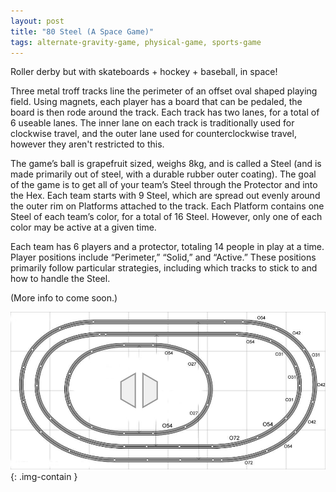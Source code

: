 ```yaml
---
layout: post
title: "80 Steel (A Space Game)"
tags: alternate-gravity-game, physical-game, sports-game
---
```

Roller derby but with skateboards + hockey + baseball, in space!

Three metal troff tracks line the perimeter of an offset oval shaped playing field. Using magnets, each player has a board that can be pedaled, the board is then rode around the track. Each track has two lanes, for a total of 6 useable lanes.  The inner lane on each track is traditionally used for clockwise travel, and the outer lane used for counterclockwise travel, however they aren't restricted to this.

The game’s ball is grapefruit sized, weighs 8kg, and is called a Steel (and is made primarily out of steel, with a durable rubber outer coating). The goal of the game is to get all of your team’s Steel through the Protector and into the Hex. Each team starts with 9 Steel, which are spread out evenly around the outer rim on Platforms attached to the track. Each Platform contains one Steel of each team’s color, for a total of 16 Steel.  However, only one of each color may be active at a given time.

Each team has 6 players and a protector, totaling 14 people in play at a time.  Player positions include “Perimeter,” “Solid,”  and “Active.”  These positions primarily follow particular strategies, including which tracks to stick to and how to handle the Steel.

(More info to come soon.)

![steel](/img/games/080_Steel.jpg "Steel Image"){: .img-contain }